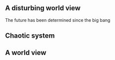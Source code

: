 ## A disturbing world view
The future has been determined since the big bang

## Chaotic system

## A world view